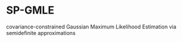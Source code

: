 # SP-GMLE
covariance-constrained Gaussian Maximum Likelihood Estimation via semidefinite approximations


